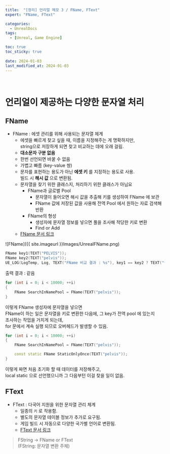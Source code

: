 ```yaml
---
title:  "[정리] 언리얼 메모 3 / FName, FText"
expert: "FName, FText"

categories:
  - UnrealDocs
tags:
  - [Unreal, Game Engine]

toc: true
toc_sticky: true
 
date: 2024-01-03
last_modified_at: 2024-01-03
---
```


<br>


# 언리얼이 제공하는 다양한 문자열 처리

## FName

- FName : 에셋 관리를 위해 사용되는 문자열 체계
  - 에셋을 빠르게 찾고 싶을 때, 이름을 지정해주는 게 명확하지만,  
  string으로 저장하게 되면 찾고 비교하는 데에 오래 걸림.
  - <b>대소문자 구분 없음</b>
  - 한번 선언되면 바꿀 수 없음
  - 가볍고 빠름 (key-value 쌍)
  - 문자를 표현하는 용도가 아닌 <b> 에셋 키</b> 를 지정하는 용도로 사용.  
  빌드 시 <b>해시 값</b> 으로 변환됨.
  - 문자열을 찾기 위한 클래스지, 처리하기 위한 클래스가 아님요
    - FName과 글로벌 Pool
      - 문자열이 들어오면 해시 값을 추출해 키를 생성하여 FName 에 보관
      - FName 값에 저장된 값을 사용해 전역 Pool 에서 원하는 자료 검색해 반환
    - FName의 형성
      - 생성자에 문자열 정보를 넣으면 풀을 조사해 적당한 키로 변환
      - Find or Add
  - [FName 문서 링크](https://docs.unrealengine.com/4.27/ko/ProgrammingAndScripting/ProgrammingWithCPP/UnrealArchitecture/StringHandling/FName/)

![FName]({{ site.imageurl }}Images/UnrealFName.png)  

```cpp
FName key1(TEXT("PELVIS"));
FName key2(TEXT("pelvis"));
UE_LOG(LogTemp, Log, TEXT("FName 비교 결과 : %s"), key1 == key2 ? TEXT("같음") : TEXT("다름"));
```
출력 결과 : 같음

```cpp
for (int i = 0; i < 10000; ++i)
{
    FName SearchInNamePool = FName(TEXT("pelvis"));
}
```

이렇게 FName 생성자에 문자열을 넣으면  
FName이 하는 일은 문자열을 키로 변환한 다음에, 그 key가 전역 pool 에 있는지  
조사하는 작업을 거치게 되는데,  
for 문에서 계속 실행 되므로 오버헤드가 발생할 수 있음.  

```cpp
for (int i = 0; i < 10000; ++i)
{
    FName SearchInNamePool = FName(TEXT("pelvis"));

    const static FName StaticOnlyOnce(TEXT("pelvis"));
}
```

이렇게 짜면 처음 초기화 할 때 데이터를 저장해주고,  
local static 으로 선언했으니까 그 다음부턴 이걸 찾을 일이 없음.  



## FText

- FText : 다국어 지원을 위한 문자열 관리 체계
  - 일종의 `키` 로 작용함.
  - 별도의 문자열 테이블 정보가 추가로 요구됨.
  - 게임 빌드 시 자동으로 다양한 국가별 언어로 변환됨.
  - [FText 문서 링크](https://docs.unrealengine.com/4.27/ko/ProgrammingAndScripting/ProgrammingWithCPP/UnrealArchitecture/StringHandling/FText/)

> FString -> FName or FText  
> (FString: 문자열 변환 주체)


